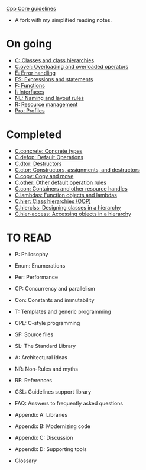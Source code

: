 [Cpp Core guidelines](https://github.com/isocpp/CppCoreGuidelines/blob/master/CppCoreGuidelines.md)
- A fork with my simplified reading notes.

# On going
- [C:          Classes and class hierarchies](C.md)
- [C.over:     Overloading and overloaded operators](C.over.md)
- [E:          Error handling](E.md)
- [ES:         Expressions and statements](ES.md)
- [F:          Functions](F.md)
- [I:          Interfaces](I.md)
- [NL:         Naming and layout rules](NL.md)
- [R:          Resource management](R.md)
- [Pro:        Profiles](Pro.md)

# Completed
- [C.concrete: Concrete types](C.concrete.md)
- [C.defop:    Default Operations](C.defop.md)
- [C.dtor:     Destructors](C.dtor.md)
- [C.ctor:     Constructors, assignments, and destructors](C.ctor.md)
- [C.copy:     Copy and move](C.copy.md)
- [C.other:    Other default operation rules](C.other.md)
- [C.con:      Containers and other resource handles](C.con.md)
- [C.lambdas:  Function objects and lambdas](C.lambdas.md)
- [C.hier:     Class hierarchies (OOP)](C.hier.md)
- [C.hierclss: Designing classes in a hierarchy](C.hierclass.md)
- [C.hier-access: Accessing objects in a hierarchy](C.hier.access.md)

# TO READ
- P: Philosophy
- Enum: Enumerations
- Per: Performance
- CP: Concurrency and parallelism
- Con: Constants and immutability
- T: Templates and generic programming
- CPL: C-style programming
- SF: Source files
- SL: The Standard Library

- A: Architectural ideas
- NR: Non-Rules and myths
- RF: References
- GSL: Guidelines support library
- FAQ: Answers to frequently asked questions
- Appendix A: Libraries
- Appendix B: Modernizing code
- Appendix C: Discussion
- Appendix D: Supporting tools
- Glossary
